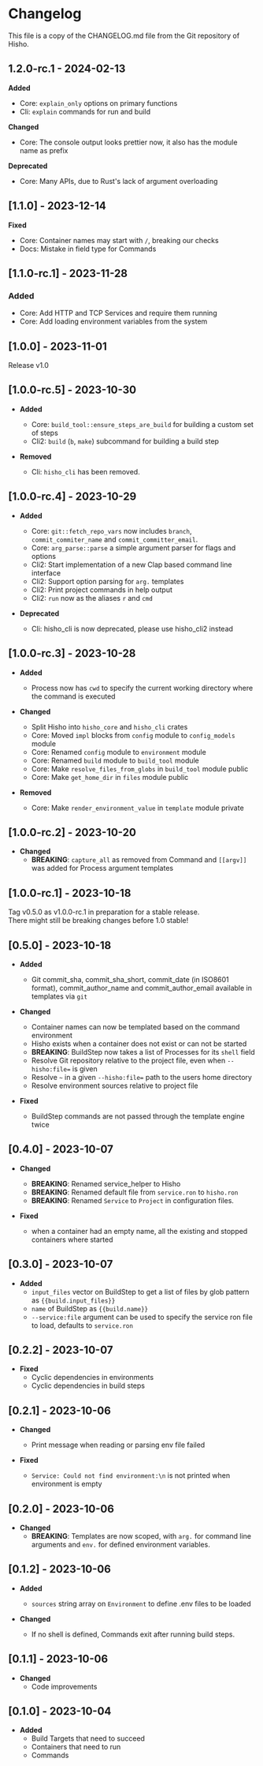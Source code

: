 # Changelog

This file is a copy of the CHANGELOG.md file from the Git repository of Hisho.

## 1.2.0-rc.1 - 2024-02-13

**Added**
  * Core: `explain_only` options on primary functions
  * Cli: `explain` commands for run and build

**Changed**
  * Core: The console output looks prettier now, it also has the module name as prefix

**Deprecated**
  * Core: Many APIs, due to Rust's lack of argument overloading

## [1.1.0] - 2023-12-14

**Fixed**
  * Core: Container names may start with `/`, breaking our checks
  * Docs: Mistake in field type for Commands

## [1.1.0-rc.1] - 2023-11-28

### Added
* Core: Add HTTP and TCP Services and require them running
* Core: Add loading environment variables from the system

## [1.0.0] - 2023-11-01

Release v1.0

## [1.0.0-rc.5] - 2023-10-30

* **Added**
  * Core: `build_tool::ensure_steps_are_build` for building a custom set of steps
  * Cli2: `build` (`b`, `make`) subcommand for building a build step

* **Removed**
  * Cli: `hisho_cli` has been removed.

## [1.0.0-rc.4] - 2023-10-29

* **Added**
  * Core: `git::fetch_repo_vars` now includes `branch`, `commit_commiter_name` and `commit_committer_email`.
  * Core: `arg_parse::parse` a simple argument parser for flags and options
  * Cli2: Start implementation of a new Clap based command line interface
  * Cli2: Support option parsing for `arg.` templates
  * Cli2: Print project commands in help output
  * Cli2: `run` now as the aliases `r` and `cmd`

* **Deprecated**
  * Cli: hisho_cli is now deprecated, please use hisho_cli2 instead

## [1.0.0-rc.3] - 2023-10-28

* **Added**
  * Process now has `cwd` to specify the current working directory where the command is executed

* **Changed**
  * Split Hisho into `hisho_core` and `hisho_cli` crates
  * Core: Moved `impl` blocks from `config` module to `config_models` module
  * Core: Renamed `config` module to `environment` module
  * Core: Renamed `build` module to `build_tool` module
  * Core: Make `resolve_files_from_globs` in `build_tool` module public
  * Core: Make `get_home_dir` in `files` module public

* **Removed**
  * Core: Make `render_environment_value` in `template` module private

## [1.0.0-rc.2] - 2023-10-20

* **Changed**
  * **BREAKING**: `capture_all` as removed from Command and `[[argv]]` was added for Process argument templates

## [1.0.0-rc.1] - 2023-10-18

Tag v0.5.0 as v1.0.0-rc.1 in preparation for a stable release.  
There might still be breaking changes before 1.0 stable!

## [0.5.0] - 2023-10-18

* **Added**
  * Git commit_sha, commit_sha_short, commit_date (in ISO8601 format), commit_author_name and commit_author_email available in templates via `git`

* **Changed**
  * Container names can now be templated based on the command environment
  * Hisho exists when a container does not exist or can not be started
  * **BREAKING**: BuildStep now takes a list of Processes for its `shell` field
  * Resolve Git repository relative to the project file, even when `--hisho:file=` is given
  * Resolve `~` in a given `--hisho:file=` path to the users home directory
  * Resolve environment sources relative to project file

* **Fixed**
  * BuildStep commands are not passed through the template engine twice

## [0.4.0] - 2023-10-07

* **Changed**
  * **BREAKING**: Renamed service_helper to Hisho
  * **BREAKING**: Renamed default file from `service.ron` to `hisho.ron`
  * **BREAKING**: Renamed `Service` to `Project` in configuration files.

* **Fixed**
  * when a container had an empty name, all the existing and stopped containers where started

## [0.3.0] - 2023-10-07

* **Added**
  * `input_files` vector on BuildStep to get a list of files by glob pattern as `{{build.input_files}}`
  * `name` of BuildStep as `{{build.name}}`
  * `--service:file` argument can be used to specify the service ron file to load, defaults to `service.ron`


## [0.2.2] - 2023-10-07

* **Fixed**
  - Cyclic dependencies in environments
  - Cyclic dependencies in build steps

## [0.2.1] - 2023-10-06

* **Changed**
  - Print message when reading or parsing env file failed

* **Fixed**
  - `Service: Could not find environment:\n` is not printed when environment is empty

## [0.2.0] - 2023-10-06

* **Changed**
  * **BREAKING**: Templates are now scoped, with `arg.` for command line arguments and `env.` for defined environment variables.

## [0.1.2] - 2023-10-06

* **Added**
  * `sources` string array on `Environment` to define .env files to be loaded

* **Changed**
  * If no shell is defined, Commands exit after running build steps.

## [0.1.1] - 2023-10-06

* **Changed**
  - Code improvements

## [0.1.0] - 2023-10-04

* **Added**
  - Build Targets that need to succeed
  - Containers that need to run
  - Commands
